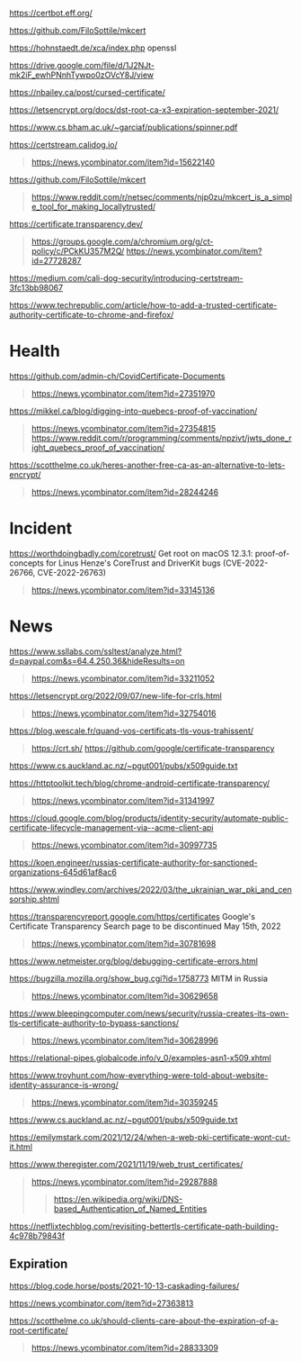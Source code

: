 https://certbot.eff.org/

https://github.com/FiloSottile/mkcert

https://hohnstaedt.de/xca/index.php openssl

https://drive.google.com/file/d/1J2NJt-mk2iF_ewhPNnhTywpo0zOVcY8J/view

https://nbailey.ca/post/cursed-certificate/

https://letsencrypt.org/docs/dst-root-ca-x3-expiration-september-2021/

https://www.cs.bham.ac.uk/~garciaf/publications/spinner.pdf

https://certstream.calidog.io/
> https://news.ycombinator.com/item?id=15622140

https://github.com/FiloSottile/mkcert
> https://www.reddit.com/r/netsec/comments/njp0zu/mkcert_is_a_simple_tool_for_making_locallytrusted/

https://certificate.transparency.dev/
> https://groups.google.com/a/chromium.org/g/ct-policy/c/PCkKU357M2Q/
> https://news.ycombinator.com/item?id=27728287

https://medium.com/cali-dog-security/introducing-certstream-3fc13bb98067

https://www.techrepublic.com/article/how-to-add-a-trusted-certificate-authority-certificate-to-chrome-and-firefox/

# Health
https://github.com/admin-ch/CovidCertificate-Documents
> https://news.ycombinator.com/item?id=27351970

https://mikkel.ca/blog/digging-into-quebecs-proof-of-vaccination/
> https://news.ycombinator.com/item?id=27354815
> https://www.reddit.com/r/programming/comments/npzivt/jwts_done_right_quebecs_proof_of_vaccination/

https://scotthelme.co.uk/heres-another-free-ca-as-an-alternative-to-lets-encrypt/
> https://news.ycombinator.com/item?id=28244246

# Incident
https://worthdoingbadly.com/coretrust/ Get root on macOS 12.3.1: proof-of-concepts for Linus Henze's CoreTrust and DriverKit bugs (CVE-2022-26766, CVE-2022-26763)
> https://news.ycombinator.com/item?id=33145136

# News
https://www.ssllabs.com/ssltest/analyze.html?d=paypal.com&s=64.4.250.36&hideResults=on
> https://news.ycombinator.com/item?id=33211052

https://letsencrypt.org/2022/09/07/new-life-for-crls.html
> https://news.ycombinator.com/item?id=32754016

https://blog.wescale.fr/quand-vos-certificats-tls-vous-trahissent/
> https://crt.sh/
> https://github.com/google/certificate-transparency

https://www.cs.auckland.ac.nz/~pgut001/pubs/x509guide.txt

https://httptoolkit.tech/blog/chrome-android-certificate-transparency/
> https://news.ycombinator.com/item?id=31341997

https://cloud.google.com/blog/products/identity-security/automate-public-certificate-lifecycle-management-via--acme-client-api
> https://news.ycombinator.com/item?id=30997735

https://koen.engineer/russias-certificate-authority-for-sanctioned-organizations-645d61af8ac6

https://www.windley.com/archives/2022/03/the_ukrainian_war_pki_and_censorship.shtml

https://transparencyreport.google.com/https/certificates Google's Certificate Transparency Search page to be discontinued May 15th, 2022
> https://news.ycombinator.com/item?id=30781698

https://www.netmeister.org/blog/debugging-certificate-errors.html

https://bugzilla.mozilla.org/show_bug.cgi?id=1758773 MITM in Russia
> https://news.ycombinator.com/item?id=30629658

https://www.bleepingcomputer.com/news/security/russia-creates-its-own-tls-certificate-authority-to-bypass-sanctions/
> https://news.ycombinator.com/item?id=30628996

https://relational-pipes.globalcode.info/v_0/examples-asn1-x509.xhtml

https://www.troyhunt.com/how-everything-were-told-about-website-identity-assurance-is-wrong/
> https://news.ycombinator.com/item?id=30359245

https://www.cs.auckland.ac.nz/~pgut001/pubs/x509guide.txt

https://emilymstark.com/2021/12/24/when-a-web-pki-certificate-wont-cut-it.html

https://www.theregister.com/2021/11/19/web_trust_certificates/
> https://news.ycombinator.com/item?id=29287888
> > https://en.wikipedia.org/wiki/DNS-based_Authentication_of_Named_Entities

https://netflixtechblog.com/revisiting-bettertls-certificate-path-building-4c978b79843f

## Expiration
https://blog.code.horse/posts/2021-10-13-caskading-failures/

https://news.ycombinator.com/item?id=27363813

https://scotthelme.co.uk/should-clients-care-about-the-expiration-of-a-root-certificate/
> https://news.ycombinator.com/item?id=28833309